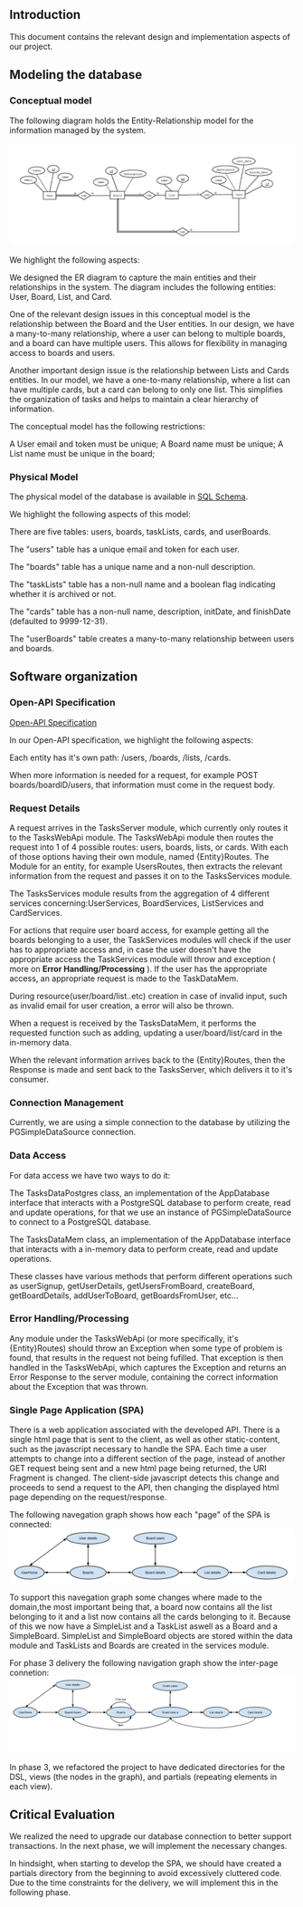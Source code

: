 ## Introduction

This document contains the relevant design and implementation aspects of our project.

## Modeling the database

### Conceptual model ###

The following diagram holds the Entity-Relationship model for the information managed by the system.

![EA Diagram](EA_Diagram.png)

We highlight the following aspects:

We designed the ER diagram to capture the main entities and their relationships in the system. The diagram includes the following entities: User, Board, List, and Card.

One of the relevant design issues in this conceptual model is the relationship between the Board and the User entities. In our design, we have a many-to-many relationship, where a user can belong to multiple boards, and a board can have multiple users. This allows for flexibility in managing access to boards and users.

Another important design issue is the relationship between Lists and Cards entities. In our model, we have a one-to-many relationship, where a list can have multiple cards, but a card can belong to only one list. This simplifies the organization of tasks and helps to maintain a clear hierarchy of information.

The conceptual model has the following restrictions:

A User email and token must be unique; A Board name must be unique; A List name must be unique in the board; 

    
### Physical Model ###

The physical model of the database is available in [SQL Schema](../src/main/sql/createSchema.sql).

We highlight the following aspects of this model:

There are five tables: users, boards, taskLists, cards, and userBoards.

The "users" table has a unique email and token for each user.

The "boards" table has a unique name and a non-null description.

The "taskLists" table has a non-null name and a boolean flag indicating whether it is archived or not.

The "cards" table has a non-null name, description, initDate, and finishDate (defaulted to 9999-12-31).

The "userBoards" table creates a many-to-many relationship between users and boards.

## Software organization

### Open-API Specification ###

[Open-API Specification](task-management-api-spec.yaml)

In our Open-API specification, we highlight the following aspects:

Each entity has it's own path:
/users, /boards, /lists, /cards.

When more information is needed for a request, for example POST boards/boardID/users, that information must come in the request body.

### Request Details

A request arrives in the TasksServer module, which currently only routes it to the TasksWebApi module.
The TasksWebApi module then routes the request into 1 of 4 possible routes: users, boards, lists, or cards. With each of those options having their own module, named {Entity}Routes.
The Module for an entity, for example UsersRoutes, then extracts the relevant information from the request and passes it on to the TasksServices module.

The TasksServices module results from the aggregation of 4 different services concerning:UserServices, BoardServices, ListServices and CardServices.

For actions that require user board access, for example getting all the boards belonging to a user, the TaskServices modules will check if the user has to appropriate access and,
in case the user doesn't have the appropriate access the TaskServices module will throw and exception ( more on **Error Handling/Processing** ).
If the user has the appropriate access, an appropriate request is made to the TaskDataMem.

During resource(user/board/list..etc) creation in case of invalid input, such as invalid email for user creation, a error will also be thrown.

When a request is received by the TasksDataMem, it performs the requested function such as adding, updating a user/board/list/card in the in-memory data.

When the relevant information arrives back to the {Entity}Routes, then the Response is made and sent back to the TasksServer, which delivers it to it's consumer.

### Connection Management

Currently, we are using a simple connection to the database by utilizing the PGSimpleDataSource connection.

### Data Access

For data access we have two ways to do it:

The TasksDataPostgres class, an implementation of the AppDatabase interface that interacts with a PostgreSQL database to perform create, read and update operations, for that we use an instance of PGSimpleDataSource to connect to a PostgreSQL database.

The TasksDataMem class, an implementation of the AppDatabase interface that interacts with a in-memory data to perform create, read and update operations.

These classes have various methods that perform different operations such as userSignup, getUserDetails, getUsersFromBoard, createBoard, getBoardDetails, addUserToBoard, getBoardsFromUser, etc...

### Error Handling/Processing

Any module under the TasksWebApi (or more specifically, it's {Entity}Routes) should throw an Exception when some type of problem is found, that results in the request not being fufilled.
That exception is then handled in the TasksWebApi, which captures the Exception and returns an Error Response to the server module, containing the correct information about the Exception that was thrown.

### Single Page Application (SPA)

There is a web application associated with the developed API. There is a single html page that is sent to the client, as well as other static-content, such as the javascript necessary to handle the SPA.
Each time a user attempts to change into a different section of the page, instead of another GET request being sent and a new html page being returned, the URI Fragment is changed. The client-side javascript detects this change and proceeds to send a request to the API, then changing the displayed html page depending on the request/response.

The following navegation graph shows how each "page" of the SPA is connected:
![Navegation Graph](Navegation_Graph.png)

To support this navegation graph some changes where made to the domain,the most important being that,
a board now contains all the list belonging to it and a list now contains all the cards belonging to it.
Because of this we now have a SimpleList and a TaskList aswell as a Board and a SimpleBoard.
SimpleList and SimpleBoard objects are stored within the data module and TaskLists and Boards are created in the services module.

For phase 3 delivery the following navigation graph show the inter-page connetion:
![Full Navegation Graph](FullGraphPhase3.png)

In phase 3, we refactored the project to have dedicated directories for the DSL, views (the nodes in the graph), 
and partials (repeating elements in each view).

## Critical Evaluation

We realized the need to upgrade our database connection to better support transactions. In the next phase, we will implement 
the necessary changes.

In hindsight, when starting to develop the SPA, we should have created a partials directory from the beginning to avoid 
excessively cluttered code.
Due to the time constraints for the delivery, we will implement this in the following phase.

